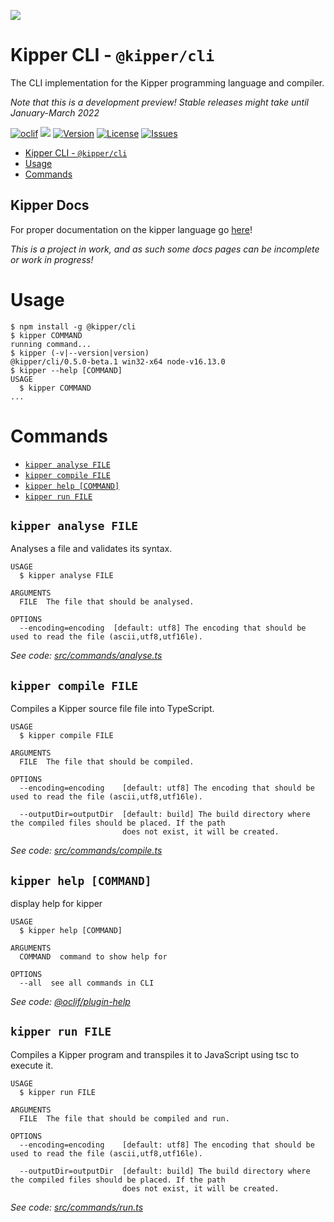 ![](https://github.com/Luna-Klatzer/Kipper/raw/main/img/Kipper-Logo-with-head.png)

# Kipper CLI - `@kipper/cli`

The CLI implementation for the Kipper programming language and compiler.

*Note that this is a development preview! Stable releases might take until January-March 2022*

[![oclif](https://img.shields.io/badge/cli-oclif-brightgreen.svg)](https://oclif.io)
![](https://img.shields.io/badge/Coverage-72%25-5A7302.svg?style=flat&logoColor=white&color=blue&prefix=$coverage$)
[![Version](https://img.shields.io/npm/v/@kipper/cli)](https://npmjs.org/package/@kipper/cli)
[![License](https://img.shields.io/npm/l/@kipper/cli)](https://github.com/Luna-Klatzer/Kipper/blob/main/LICENSE)
[![Issues](https://img.shields.io/github/issues/Luna-Klatzer/Kipper)](https://github.com/Luna-Klatzer/Kipper/issues)

<!-- toc -->
* [Kipper CLI - `@kipper/cli`](#kipper-cli---kippercli)
* [Usage](#usage)
* [Commands](#commands)
<!-- tocstop -->

## Kipper Docs

For proper documentation on the kipper language go [here](https://wmc-ahif-2021.github.io/Kipper-Web/)!

*This is a project in work, and as such some docs pages can be incomplete or work in progress!*

# Usage

<!-- usage -->
```sh-session
$ npm install -g @kipper/cli
$ kipper COMMAND
running command...
$ kipper (-v|--version|version)
@kipper/cli/0.5.0-beta.1 win32-x64 node-v16.13.0
$ kipper --help [COMMAND]
USAGE
  $ kipper COMMAND
...
```
<!-- usagestop -->


# Commands

<!-- commands -->
* [`kipper analyse FILE`](#kipper-analyse-file)
* [`kipper compile FILE`](#kipper-compile-file)
* [`kipper help [COMMAND]`](#kipper-help-command)
* [`kipper run FILE`](#kipper-run-file)

## `kipper analyse FILE`

Analyses a file and validates its syntax.

```
USAGE
  $ kipper analyse FILE

ARGUMENTS
  FILE  The file that should be analysed.

OPTIONS
  --encoding=encoding  [default: utf8] The encoding that should be used to read the file (ascii,utf8,utf16le).
```

_See code: [src/commands/analyse.ts](https://github.com/Luna-Klatzer/Kipper-CLI/blob/v0.5.0-beta.1/src/commands/analyse.ts)_

## `kipper compile FILE`

Compiles a Kipper source file file into TypeScript.

```
USAGE
  $ kipper compile FILE

ARGUMENTS
  FILE  The file that should be compiled.

OPTIONS
  --encoding=encoding    [default: utf8] The encoding that should be used to read the file (ascii,utf8,utf16le).

  --outputDir=outputDir  [default: build] The build directory where the compiled files should be placed. If the path
                         does not exist, it will be created.
```

_See code: [src/commands/compile.ts](https://github.com/Luna-Klatzer/Kipper-CLI/blob/v0.5.0-beta.1/src/commands/compile.ts)_

## `kipper help [COMMAND]`

display help for kipper

```
USAGE
  $ kipper help [COMMAND]

ARGUMENTS
  COMMAND  command to show help for

OPTIONS
  --all  see all commands in CLI
```

_See code: [@oclif/plugin-help](https://github.com/oclif/plugin-help/blob/v3.3.1/src/commands/help.ts)_

## `kipper run FILE`

Compiles a Kipper program and transpiles it to JavaScript using tsc to execute it.

```
USAGE
  $ kipper run FILE

ARGUMENTS
  FILE  The file that should be compiled and run.

OPTIONS
  --encoding=encoding    [default: utf8] The encoding that should be used to read the file (ascii,utf8,utf16le).

  --outputDir=outputDir  [default: build] The build directory where the compiled files should be placed. If the path
                         does not exist, it will be created.
```

_See code: [src/commands/run.ts](https://github.com/Luna-Klatzer/Kipper-CLI/blob/v0.5.0-beta.1/src/commands/run.ts)_
<!-- commandsstop -->
